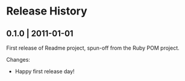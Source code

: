 # Release History

## 0.1.0 | 2011-01-01

First release of Readme project, spun-off from the Ruby POM project.

Changes:

* Happy first release day!

